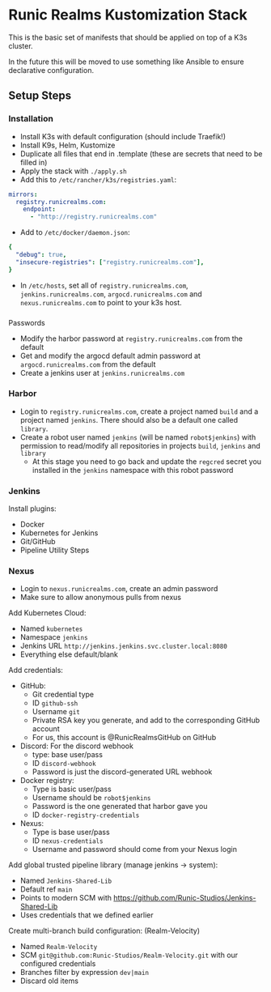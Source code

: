 # Runic Realms Kustomization Stack
This is the basic set of manifests that should be applied on top of a K3s cluster.

In the future this will be moved to use something like Ansible to ensure declarative configuration.

## Setup Steps

### Installation

- Install K3s with default configuration (should include Traefik!)
- Install K9s, Helm, Kustomize
- Duplicate all files that end in .template (these are secrets that need to be filled in)
- Apply the stack with `./apply.sh`
- Add this to `/etc/rancher/k3s/registries.yaml`:
```yaml
mirrors:
  registry.runicrealms.com:
    endpoint:
      - "http://registry.runicrealms.com"
```
- Add to `/etc/docker/daemon.json`:
```yaml
{
  "debug": true,
  "insecure-registries": ["registry.runicrealms.com"],
}
```
- In `/etc/hosts`, set all of `registry.runicrealms.com`, `jenkins.runicrealms.com`, `argocd.runicrealms.com` and `nexus.runicrealms.com` to point to your k3s host.

###
 Passwords
- Modify the harbor password at `registry.runicrealms.com` from the default
- Get and modify the argocd default admin password at `argocd.runicrealms.com` from the default
- Create a jenkins user at `jenkins.runicrealms.com`

### Harbor
- Login to `registry.runicrealms.com`, create a project named `build` and a project named `jenkins`. There should also be a default one called `library`.
- Create a robot user named `jenkins` (will be named `robot$jenkins`) with permission to read/modify all repositories in projects `build`, `jenkins` and `library`
  - At this stage you need to go back and update the `regcred` secret you installed in the `jenkins` namespace with this robot password

### Jenkins
Install plugins:
- Docker
- Kubernetes for Jenkins
- Git/GitHub
- Pipeline Utility Steps

### Nexus
- Login to `nexus.runicrealms.com`, create an admin password
- Make sure to allow anonymous pulls from nexus

Add Kubernetes Cloud:
- Named `kubernetes`
- Namespace `jenkins`
- Jenkins URL `http://jenkins.jenkins.svc.cluster.local:8080`
- Everything else default/blank

Add credentials:
- GitHub:
  - Git credential type
  - ID `github-ssh`
  - Username `git`
  - Private RSA key you generate, and add to the corresponding GitHub account
  - For us, this account is @RunicRealmsGitHub on GitHub
- Discord: For the discord webhook
  - type: base user/pass
  - ID `discord-webhook`
  - Password is just the discord-generated URL webhook
- Docker registry:
  - Type is basic user/pass
  - Username should be `robot$jenkins`
  - Password is the one generated that harbor gave you
  - ID `docker-registry-credentials`
- Nexus:
  - Type is base user/pass
  - ID `nexus-credentials`
  - Username and password should come from your Nexus login

Add global trusted pipeline library (manage jenkins -> system):
- Named `Jenkins-Shared-Lib`
- Default ref `main`
- Points to modern SCM with https://github.com/Runic-Studios/Jenkins-Shared-Lib
- Uses credentials that we defined earlier

Create multi-branch build configuration: (Realm-Velocity)
- Named `Realm-Velocity`
- SCM `git@github.com:Runic-Studios/Realm-Velocity.git` with our configured credentials
- Branches filter by expression `dev|main`
- Discard old items
